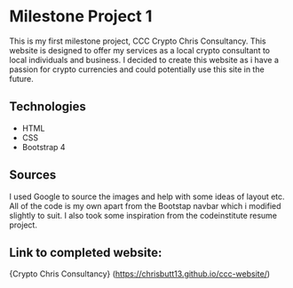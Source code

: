 # Milestone Project 1
This is my first milestone project, CCC Crypto Chris Consultancy.
This website is designed to offer my services as a local crypto consultant
to local individuals and business. I decided to create this website as i 
have a passion for crypto currencies and could potentially use this site in the future.

## Technologies

- HTML
- CSS
- Bootstrap 4

## Sources
I used Google to source the images and help with some ideas of layout etc.
All of the code is my own apart from the Bootstap navbar which i modified slightly to suit.
I also took some inspiration from the codeinstitute resume project.

## Link to completed website:
{Crypto Chris Consultancy} (https://chrisbutt13.github.io/ccc-website/)